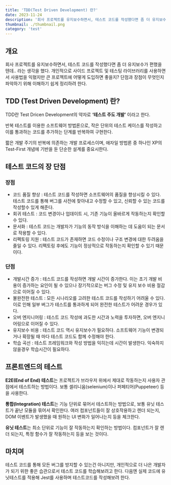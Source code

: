 ```yaml
---
title: 'TDD(Test Driven Development) 란?'
date: 2023-11-24
description: '회사 프로젝트를 유지보수하면서, 테스트 코드를 작성했다면 좀 더 유지보수가 편했을 텐데.. 라는 생각을 했다. 개인적으로 사이드 프로젝트 및 테스팅 라이브러리를 사용하면서 사용법을 익혔지만 큰 프로젝트에 어떻게 도입하면 좋을지? 단점과 장점이 무엇인지 파악하기 위해 이해하기 쉽게 정리하려 한다.'
thumbnail: ./thumbnail.png
category: 'test'
---
```


## 개요

회사 프로젝트를 유지보수하면서, 테스트 코드를 작성했다면 좀 더 유지보수가 편했을 텐데.. 라는 생각을 했다. 개인적으로 사이드 프로젝트 및 테스팅 라이브러리를 사용하면서 사용법을 익혔지만 큰 프로젝트에 어떻게 도입하면 좋을지? 단점과 장점이 무엇인지 파악하기 위해 이해하기 쉽게 정리하려 한다.

## TDD (Test Driven Development) 란?

TDD란 Test Dricen Development의 약자로 **‘테스트 주도 개발’** 이라고 한다.

반복 테스트를 이용한 소프트웨어 방법론으로, 작은 단위의 테스트 케이스를 작성하고 이를 통과하는 코드를 추가하는 단계를 반복하여 구현한다.

짧은 개발 주기의 반복에 의존하는 개발 프로세스이며, 애자일 방법론 중 하나인 XP의 Test-First 개념에 기반을 둔 단순한 설계를 중요시한다.

## 테스트 코드의 장 단점

### 장점

- 코드 품질 향상 : 테스트 코드를 작성하면 소프트웨어의 품질을 향상시킬 수 있다. 테스트 코드를 통해 버그를 사전에 찾아내고 수정할 수 있고, 신뢰할 수 있는 코드를 작성할수 있게 해준다.
- 회귀 테스트 : 코드 변경이나 업데이트 시, 기존 기능이 올바르게 작동하는지 확인할 수 있다.
- 문서화 : 테스트 코드는 개발자가 기능의 동작 방식을 이해하는 데 도움이 되는 문서로 작용할 수 있다.
- 리펙토링 지원 : 테스트 코드가 존재하면 코드 수정이나 구조 변경에 대한 두려움을 줄일 수 있다. 리펙토링 후에도 기능이 정상적으로 작동하는지 확인할 수 있기 때문이다.

### 단점

- 개발시간 증가 : 테스트 코드를 작성하면 개발 시간이 증가한다. 이는 초기 개발 비용이 증가하는 요인이 될 수 있으나 장기적으로는 버그 수정 및 유지 보수 비용 절감으로 이어질 수 있다.
- 불완전한 테스트 : 모든 시나리오를 고려한 테스트 코드를 작성하기 어려울 수 있다. 이로 인해 일부 버그가 테스트를 통과하게 되어 완전한 테스트가 어려운 경우가 있다.
- 오버 엔지니어링 : 테스트 코드 작성에 과도한 시간과 노력을 투자하면, 오버 엔지니어링으로 이어질 수 있다.
- 유지보수 비용 : 테스트 코드 역시 유지보수가 필요하다. 소프트웨어 기능이 변경되거나 확장될 때 마다 테스트 코드도 함께 수정해야 한다.
- 학습 곡선 : 테스트 프레임워크와 작성 방법을 익히는데 시간이 발생한다. 익숙하지 않을경우 학습시간이 필요하다.

## 프론트엔드의 테스트

**E2E(End of End) 테스트**는 프로젝트가 브라우저 위에서 제대로 작동하는지 사용자 관점에서 테스트하는 방법이다. 보통 셀리니움(selenium)이나 퍼페티어(Puppeteer) 등을 사용한다.

**통합(Integration) 테스트**는 기능 단위로 묶어서 테스트하는 방법으로, 보통 유닛 테스트가 끝난 모듈을 묶어서 확인한다. 여러 컴포넌트들이 잘 상호작용하고 렌더 되는지, DOM 이벤트가 발생했을 때 원하는 UI 변화가 일어나는지 등을 체크한다.

**유닛 테스트**는 최소 단위로 기능이 잘 작동하는지 확인하는 방법이다. 컴포넌트가 잘 렌더 되는지, 특정 함수가 잘 작동하는지 등을 보는 것이다.

## 마치며

테스트 코드를 통해 모든 버그를 방지할 수 있는건 아니지만, 개인적으로 더 나은 개발자가 되기 위한 좋은 습관으로서 테스트 코드를 학습해보려고 한다. 다음엔 실제 코드에 유닛테스트를 적용해 Jest를 사용하며 테스트코드를 작성해보려 한다.
